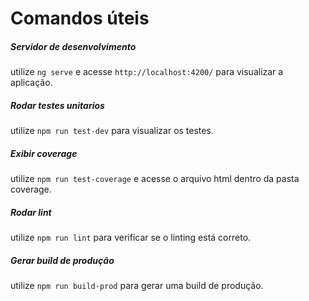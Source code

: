 # Comandos úteis

##### Servidor de desenvolvimento

utilize `ng serve` e acesse `http://localhost:4200/` para visualizar a aplicação.

##### Rodar testes unitarios

utilize `npm run test-dev` para visualizar os testes.

##### Exibir coverage

utilize `npm run test-coverage` e acesse o arquivo html dentro da pasta coverage.

##### Rodar lint

utilize `npm run lint` para verificar se o linting está correto.

##### Gerar build de produção

utilize `npm run build-prod` para gerar uma build de produção.
